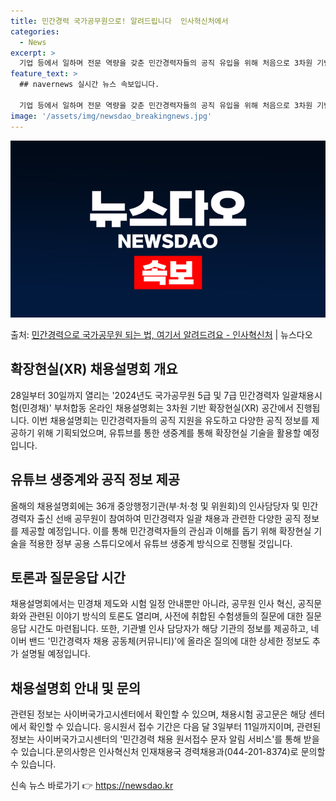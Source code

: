 ```yaml
---
title: 민간경력 국가공무원으로! 알려드립니다  인사혁신처에서
categories:
  - News
excerpt: >
  기업 등에서 일하며 전문 역량을 갖춘 민간경력자들의 공직 유입을 위해 처음으로 3차원 기반 확장 현실(XR)…
feature_text: >
  ## navernews 실시간 뉴스 속보입니다.

  기업 등에서 일하며 전문 역량을 갖춘 민간경력자들의 공직 유입을 위해 처음으로 3차원 기반 확장 현실(XR)…
image: '/assets/img/newsdao_breakingnews.jpg'
---
```


![뉴스다오 속보](/assets/img/newsdao_breakingnews.jpg)

<p>출처: <a href="https://newsdao.kr/3862" rel="dofollow">민간경력으로 국가공무원 되는 법, 여기서 알려드려요 - 인사혁신처</a> | 뉴스다오</p>

<h2 data-ke-size="size26">확장현실(XR) 채용설명회 개요</h2>
28일부터 30일까지 열리는 '2024년도 국가공무원 5급 및 7급 민간경력자 일괄채용시험(민경채)' 부처합동 온라인 채용설명회는 3차원 기반 확장현실(XR) 공간에서 진행됩니다. 이번 채용설명회는 민간경력자들의 공직 지원을 유도하고 다양한 공직 정보를 제공하기 위해 기획되었으며, 유튜브를 통한 생중계를 통해 확장현실 기술을 활용할 예정입니다.

<h2 data-ke-size="size26">유튜브 생중계와 공직 정보 제공</h2>
올해의 채용설명회에는 36개 중앙행정기관(부·처·청 및 위원회)의 인사담당자 및 민간경력자 출신 선배 공무원이 참여하여 민간경력자 일괄 채용과 관련한 다양한 공직 정보를 제공할 예정입니다. 이를 통해 민간경력자들의 관심과 이해를 돕기 위해 확장현실 기술을 적용한 정부 공용 스튜디오에서 유튜브 생중계 방식으로 진행될 것입니다.

<h2 data-ke-size="size26">토론과 질문응답 시간</h2>
채용설명회에서는 민경채 제도와 시험 일정 안내뿐만 아니라, 공무원 인사 혁신, 공직문화와 관련된 이야기 방식의 토론도 열리며, 사전에 취합된 수험생들의 질문에 대한 질문응답 시간도 마련됩니다. 또한, 기관별 인사 담당자가 해당 기관의 정보를 제공하고, 네이버 밴드 '민간경력자 채용 공동체(커뮤니티)'에 올라온 질의에 대한 상세한 정보도 추가 설명될 예정입니다.

<h2 data-ke-size="size26">채용설명회 안내 및 문의</h2>
관련된 정보는 사이버국가고시센터에서 확인할 수 있으며, 채용시험 공고문은 해당 센터에서 확인할 수 있습니다. 응시원서 접수 기간은 다음 달 3일부터 11일까지이며, 관련된 정보는 사이버국가고시센터의 '민간경력 채용 원서접수 문자 알림 서비스'를 통해 받을 수 있습니다.문의사항은 인사혁신처 인재채용국 경력채용과(044-201-8374)로 문의할 수 있습니다. 

신속 뉴스 바로가기 👉 <a href="https://newsdao.kr" rel="dofollow">https://newsdao.kr</a>


